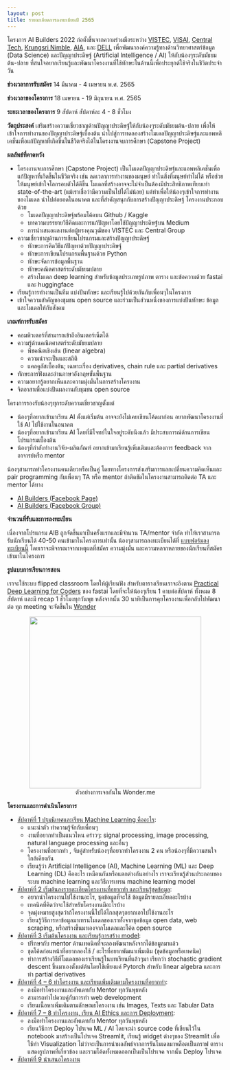 ```yaml
---
layout: post
title: รายละเอียดการลงทะเบียนปี 2565
---
```


โครงการ AI Builders 2022 ก่อตั้งขึ้นจากความร่วมมือระหว่าง [VISTEC](https://www.vistec.ac.th/), [VISAI](https://visai.ai/), [Central Tech](central.tech),  [Krungsri Nimble](https://www.nimblebykrungsri.com/), [AIA](https://www.aia.co.th/th/index.html), และ [DELL](https://www.dell.com/en-th) เพื่อพัฒนาองค์ความรู้ทางด้านวิทยาศาสตร์ข้อมูล (Data Science) และปัญญาประดิษฐ์ (Artificial Intelligence / AI) ให้กับน้องๆระดับมัธยมต้น-ปลาย ที่สนใจอยากเรียนรู้และพัฒนาโครงงานที่ใช้ทักษะในด้านนี้เพื่อประยุกต์ใช้จริงในชีวิตประจำวัน

**ช่วงเวลาการรับสมัคร**
14 มีนาคม - 4 เมษายน พ.ศ. 2565

**ช่วงเวลาของโครงการ**
18 เมษายน - 19 มิถุนายน พ.ศ. 2565

**ระยะเวลาของโครงการ**
9 สัปดาห์ สัปดาห์ละ 4 - 8 ชั่วโมง

**วัตถุประสงค์**
เสริมสร้างความเชี่ยวชาญด้านปัญญาประดิษฐ์ให้กับน้องๆระดับมัธยมต้น-ปลาย
เพื่อให้เข้าใจการทำงานของปัญญาประดิษฐ์เบื้องต้น นำไปสู่การทดลองสร้างโมเดลปัญญาประดิษฐ์และแอพพลิเคชั่นเพื่อแก้ปัญหาที่เกิดขึ้นในชีวิตจริงได้ในโครงงานจบการศึกษา (Capstone Project)

**ผลลัพธ์ที่คาดหวัง**

* โครงงานจบการศึกษา (Capstone Project) เป็นโมเดลปัญญาประดิษฐ์และแอพพลิเคชั่นเพื่อแก้ปัญหาที่เกิดขึ้นในชีวิตจริง เช่น ลดเวลาการทำงานของมนุษย์ ทำในสิ่งที่มนุษย์ทำไม่ได้ หรือช่วยให้มนุษย์เข้าใจโลกรอบตัวได้ดีขึ้น โมเดลที่สร้างอาจจะไม่จำเป็นต้องมีประสิทธิภาพเทียบเท่า state-of-the-art (แม้เราเชื่อว่ามีความเป็นไปได้ไม่น้อย) แต่ทำเพื่อให้น้องๆเข้าใจการทำงานของโมเดล นำไปต่อยอดในอนาคต และที่สำคัญสนุกกับการสร้างปัญญาประดิษฐ์
โครงงานประกอบด้วย
  * โมเดลปัญญาประดิษฐ์พร้อมโค้ดบน Github / Kaggle
  * บทความบรรยายวิธีคิดและการแก้ปัญหาโดยใช้ปัญญาประดิษฐ์บน Medium
  * การนำเสนอผลงานต่อผู้ทรงคุณวุฒิของ VISTEC และ Central Group
* ความเชี่ยวชาญด้านการเขียนโปรแกรมและสร้างปัญญาประดิษฐ์
  * ทักษะการคิดวิธีแก้ปัญหาด้วยปัญญาประดิษฐ์
  * ทักษะการเขียนโปรแกรมพื้นฐานด้วย Python
  * ทักษะจัดการข้อมูลพื้นฐาน
  * ทักษะคณิตศาสตร์ระดับมัธยมปลาย
  * สร้างโมเดล deep learning สำหรับข้อมูลประเภทรูปภาพ ตาราง และข้อความด้วย fastai และ huggingface
* เรียนรู้การทำงานเป็นทีม แบ่งปันทักษะ และเรียนรู้ไปด้วยกันกับเพื่อนๆในโครงการ
* เข้าใจความสำคัญของชุมชน open source และร่วมเป็นส่วนหนึ่งของการแบ่งปันทักษะ ข้อมูล และโมเดลให้กับสังคม

**เกณฑ์การรับสมัคร**

* คอมพิวเตอร์ที่สามารถเข้าถึงอินเตอร์เน็ตได้
* ความรู้ด้านคณิตศาสตร์ระดับมัธยมปลาย
  * พีชคณิตเชิงเส้น (linear algebra)
  * ความน่าจะเป็นและสถิติ
  * แคลคูลัสเบื้องต้น; เฉพาะเรื่อง derivatives, chain rule และ partial derivatives
* ทักษะการฟังและอ่านภาษาอังกฤษขั้นพื้นฐาน
* ความอยากรู้อยากเห็นและความมุ่งมั่นในการสร้างโครงงาน
* จิตอาสาเพื่อแบ่งปันผลงานกับชุมชน open source

โครงการรองรับน้องๆทุกระดับความเชี่ยวชาญตั้งแต่

* น้องๆที่อยากเข้ามาเรียน AI ตั้งแต่เริ่มต้น อาจจะยังไม่เคยเขียนโค้ดมาก่อน อยากพัฒนาโครงงานที่ใช้ AI ไปใช้งานในอนาคต
* น้องๆที่อยากเข้ามาเรียน AI โดยที่มีโจทย์ในใจอยู่ระดับนึงแล้ว มีประสบการณ์ด้านการเขียนโปรแกรมเบื้องต้น
* น้องๆที่กำลังทำงานวิจัย-ผลิตภัณฑ์ อยากเข้ามาเรียนรู้เพิ่มเติมและต้องการ feedback จากอาจารย์หรือ mentor

น้องๆสามารถทำโครงงานคนเดียวหรือเป็นคู่ โดยทางโครงการส่งเสริมการแลกเปลี่ยนความคิดเห็นและ pair programming กับเพื่อนๆ TA หรือ mentor ถ้าติดขัดในโครงงานสามารถติดต่อ TA และ mentor ได้ทาง

* [AI Builders (Facebook Page)](https://www.facebook.com/aibuildersx)
* [AI Builders (Facebook Group)](https://www.facebook.com/groups/aibuilders)

**จำนวนที่รับและการลงทะเบียน**

เนื่องจากโปรแกรม AIB ถูกจัดขึ้นมาเป็นครั้งแรกและมีจำนวน TA/mentor จำกัด ทำให้เราสามารถรับนักเรียนได้ 40-50 คนเข้ามาในโครงการเท่านั้น น้องๆสามารถลงทะเบียนได้ที่ [แบบฟอร์มลงทะเบียนนี้](https://airtable.com/shrUHambTkOgliPHz) โดยเราจะพิจารณาจากเหตุผลที่สมัคร ความมุ่งมั่น และความหลากหลายของนักเรียนที่สมัครเข้ามาในโครงการ

**รูปแบบการเรียนการสอน**

เราจะใช้ระบบ flipped classroom โดยให้ผู้เรียนฟัง
สำหรับตารางเรียนเราจะอิงตาม [Practical Deep Learning for Coders](http://course.fast.ai/) ของ fastai โดยที่จะให้น้องๆเรียน 1 คาบต่อสัปดาห์ ทั้งหมด 8 สัปดาห์ และมี recap 1 ชั่วโมงทุกวันพุธ หลังจากนั้น 30 นาทีเป็นการคุยโครงงานเพื่อกลับไปพัฒนาต่อ ทุก meeting จะจัดขึ้นใน [Wonder](https://www.wonder.me/)

<figure align="center">
  <img src="{{ site.baseurl }}/images/woder-me_example.png" style="width: 400px;"/>
  <figcaption>ตัวอย่างการเจอกันใน Wonder.me</figcaption>
</figure>

**โครงงานและการดำเนินโครงการ**

* <u>สัปดาห์ที่ 1 ปฐมนิเทศและเรียน Machine Learning คืออะไร</u>: 
  * แนะนำตัว ทำความรู้จักกับเพื่อนๆ
  * งานที่อยากทำเป็นแนวไหน คร่าวๆ: signal processing, image processing, natural language processing และอื่นๆ
  * โครงงานที่อยากทำ , จับคู่สำหรับน้องๆที่อยากทำโครงงาน 2 คน หรือน้องๆที่มีความสนใจ
ใกล้เคียงกัน
  * เรียนรู้ว่า Artificial Intelligence (AI), Machine Learning (ML) และ Deep Learning (DL) คืออะไร เหมือนกันหรือแตกต่างกันอย่างไร เราจะเรียนรู้ส่วนประกอบของระบบ machine learning และวิธีการเทรน machine learning model
* <u>สัปดาห์ที่ 2 เริ่มต้นลงรายละเอียดโครงงานที่อยากทำ และเรียนรู้ชุดข้อมูล</u>: 
  * อยากนำโครงงานไปใช้งานอะไร, ชุดข้อมูลที่จะใช้ ข้อมูลมีรายละเอียดอะไรบ้าง
  * เทคนิคที่คิดว่าจะใช้สำหรับโครงงานมีอะไรบ้าง
  * จุดมุ่งหมายสูงสุดว่าถ้โครงงานนี้ไปได้ไกลสุดๆอยากเอาไปใช้งานอะไร
  * เรียนรู้วิธีการหาข้อมูลมาเทรนโมเดลของเราทั้งจากชุดข้อมูล open data, web scraping, หรือสร้างขึ้นมาเองจากโมเดลและโค้ด open source 
* <u>สัปดาห์ที่ 3 เริ่มต้นโครงงาน และเรียนรู้การสร้าง model</u>:
  * ปรึกษากับ mentor ด้านเทคนิคที่จะลองพัฒนาหลังจากได้ข้อมูลมาแล้ว
  * ชุดโค้ดก่อนหน้าที่อยากลองใช้ / อะไรที่อยากพัฒนาเพิ่มเติม (ชุดข้อมูลหรือเทคนิค)
  * ทำการสร้างวิธีที่โมเดลของเราเรียนรู้ในบทเรียนที่แล้วๆมา เรียกว่า stochastic gradient descent ขึ้นมาเองตั้งแต่ต้นโดยใช้เพียงแค่ Pytorch สำหรับ linear algebra และการทำ partial derivatives
* <u>สัปดาห์ที่ 4 – 6 ทำโครงงาน และเรียนเพิ่มเติมตามโครงงานที่อยากทำ</u>:
  * ลงมือทำโครงงานและอัพเดทกับ Mentor ทุกวันพุธหลัง
  * สามารถทำไปควบคู่กับการทำ web development
  * เรียนเนื้อหาเพิ่มเติมตามลักษณธโครงงาน เช่น Images, Texts และ Tabular Data
* <u>สัปดาห์ที่ 7 – 8 ทำโครงงาน, เรียน AI Ethics และการ Deployment</u>:
  * ลงมือทำโครงงานและอัพเดทกับ Mentor ทุกวันพุธหลัง
  * เรียนวิธีการ Deploy โปรเจค ML / AI โดยจะนำ source code ที่เขียนไว้ใน notebook มาสร้างเป็นโปรเจค Streamlit, เรียนรู้ widget ต่างๆของ Streamlit เพื่อใช้ทำ Visualization ไม่ว่าจะเป็นการนำผลลัพธ์จากการรันโมเดลมาพล็อตเป็นกราฟ ตาราง แสดงรูปภาพที่เกี่ยวข้อง และรวมโค้ดทั้งหมดออกเป็นเป็นโปรเจค จากนั้น Deploy โปรเจค
* <u>สัปดาห์ที่ 9 นำเสนอโครงงาน</u>

